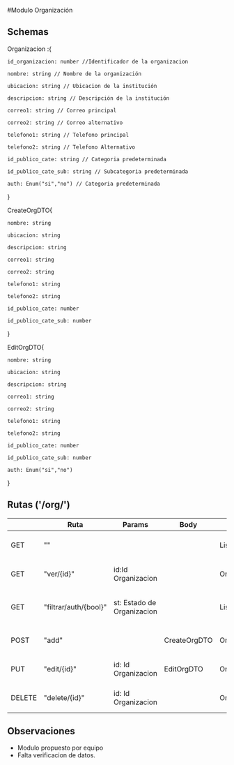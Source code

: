 #Modulo Organización

## Schemas

Organizacion :{

    id_organizacion: number //Identificador de la organizacion
    
    nombre: string // Nombre de la organización
    
    ubicacion: string // Ubicacion de la institución
    
    descripcion: string // Descripción de la institución
    
    correo1: string // Correo principal
    
    correo2: string // Correo alternativo
    
    telefono1: string // Telefono principal
    
    telefono2: string // Telefono Alternativo
    
    id_publico_cate: string // Categoria predeterminada
    
    id_publico_cate_sub: string // Subcategoria predeterminada
    
    auth: Enum("si","no") // Categoria predeterminada
}

CreateOrgDTO{
    
    nombre: string
    
    ubicacion: string
    
    descripcion: string

    correo1: string
    
    correo2: string
    
    telefono1: string
    
    telefono2: string
    
    id_publico_cate: number
    
    id_publico_cate_sub: number

}

EditOrgDTO{
    
    nombre: string
    
    ubicacion: string
    
    descripcion: string
    
    correo1: string
    
    correo2: string
    
    telefono1: string
    
    telefono2: string
    
    id_publico_cate: number
    
    id_publico_cate_sub: number
    
    auth: Enum("si","no")
}



## Rutas ('/org/')

|        | Ruta                  | Params                     | Body         | Return              | Función                                   |
|--------|-----------------------|----------------------------|--------------|---------------------|-------------------------------------------|
| GET    | ""                    |                            |              | Lista(Organización) | Entrega todas las categorias registradas  |
| GET    | "ver/{id}"            | id:Id Organizacion         |              | Organización        | Busca una organización segun su ID        |
| GET    | "filtrar/auth/{bool}" | st: Estado de Organizacion |              | Lista(Organización) | Filtra las organizaciones según su estado |
| POST   | "add"                 |                            | CreateOrgDTO | Organización        | Crea una nueva organización               |
| PUT    | "edit/{id}"           | id: Id Organizacion        | EditOrgDTO   | Organizacion        | Edita una organizacion existente          |
| DELETE | "delete/{id}"         | id: Id Organizacion        |              | Organizacion        | Elimina una organizacion existente        |

## Observaciones
* Modulo propuesto por equipo
* Falta verificacion de datos.